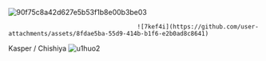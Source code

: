 
![90f75c8a42d627e5b53f1b8e00b3be03](https://github.com/user-attachments/assets/076dad30-1fa3-4d4a-ab39-da268db4fc32)
                                          
                                        ![7kef4i](https://github.com/user-attachments/assets/8fdae5ba-55d9-414b-b1f6-e2b0ad8c8641)
  Kasper / Chishiya ![u1huo2](https://github.com/user-attachments/assets/7a3b7b87-bb28-4da6-8c80-e785834ba8f3)

